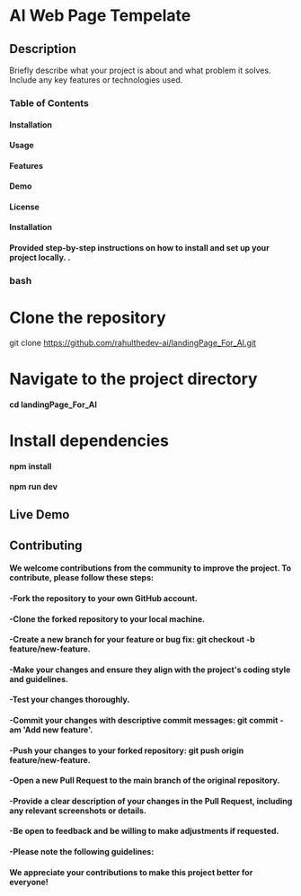 # AI Web Page Tempelate


## Description

Briefly describe what your project is about and what problem it solves. Include any key features or technologies used.

### Table of Contents
#### Installation
#### Usage
#### Features
#### Demo
#### License
#### Installation
#### Provided step-by-step instructions on how to install and set up your project locally. .

### bash

# Clone the repository
git clone https://github.com/rahulthedev-ai/landingPage_For_AI.git

# Navigate to the project directory
#### cd landingPage_For_AI

# Install dependencies
#### npm install

#### npm run dev



## Live Demo 


## Contributing
#### We welcome contributions from the community to improve the project. To contribute, please follow these steps:

#### -Fork the repository to your own GitHub account.
#### -Clone the forked repository to your local machine.
#### -Create a new branch for your feature or bug fix: git checkout -b feature/new-feature.
#### -Make your changes and ensure they align with the project's coding style and guidelines.
#### -Test your changes thoroughly.
#### -Commit your changes with descriptive commit messages: git commit -am 'Add new feature'.
#### -Push your changes to your forked repository: git push origin feature/new-feature.
#### -Open a new Pull Request to the main branch of the original repository.
#### -Provide a clear description of your changes in the Pull Request, including any relevant screenshots or details.
#### -Be open to feedback and be willing to make adjustments if requested.
#### -Please note the following guidelines:


#### We appreciate your contributions to make this project better for everyone!
